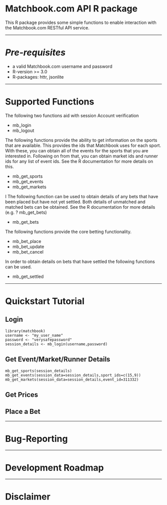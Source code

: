 # Matchbook.com API R package #

This R package provides some simple functions to enable interaction with the Matchbook.com RESTful API service.

* * *
# *Pre-requisites* 

* a valid Matchbook.com username and password
* R-version >= 3.0
* R-packages: httr, jsonlite

* * *
# Supported Functions

The following two functions aid with session Account verification

* mb_login
* mb_logout

The following functions provide the ability to get information on the sports that are available. This provides the ids that Matchbook uses for each sport. With these, you can obtain all of the events for the sports that you are interested in. Following on from that, you can obtain market ids and runner ids for any list of event ids. See the R documentation for more details on this.

* mb_get_sports
* mb_get_events
* mb_get_markets

I
The following function can be used to obtain details of any bets that have been placed but have not yet settled. Both details of unmatched and matched bets can be obtained. See the R documentation for more details (e.g. ? mb_get_bets)

* mb_get_bets

The following functions provide the core betting functionality.

* mb_bet_place
* mb_bet_update
* mb_bet_cancel

In order to obtain details on bets that have settled the following functions can be used.

* mb_get_settled

* * *
# Quickstart Tutorial

## Login
``` 
library(matchbook)
username <- "my_user_name"
password <- "verysafepassword"
session_details <- mb_login(username,password)
 ```
## Get Event/Market/Runner Details
``` 
mb_get_sports(session_details)
mb_get_events(session_data=session_details,sport_ids=c(15,9))
mb_get_markets(session_data=session_details,event_id=311332)
 ```

## Get Prices

## Place a Bet

* * *
# Bug-Reporting

* * *
# Development Roadmap

* * *
# Disclaimer

